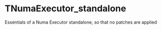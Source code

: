 # TNumaExecutor_standalone
Essentials of a Numa Executor standalone, so that no patches are applied
